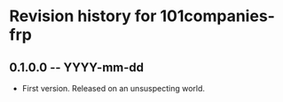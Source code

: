 # Revision history for 101companies-frp

## 0.1.0.0 -- YYYY-mm-dd

* First version. Released on an unsuspecting world.
